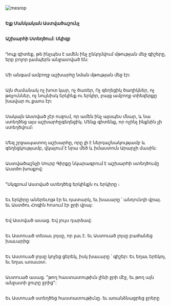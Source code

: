 ![mesrop](https://volamar.ru/audio_video/foto/01/detbible/B14.BMP)

\
**Ելք Մանկական Աստվածաշունչ**

\
**Աշխարհի Ստեղծում: Սկիզբ**

\
Դուք գիտեք, թե ինչպես է ամեն ինչ ընկղմվում մթության մեջ գիշերը, երբ բոլոր լամպերն անջատված են:

\
Մի անգամ ամբողջ աշխարհը նման մթության մեջ էր:

\
Այն ժամանակ ոչ խոտ կար, ոչ ծառեր, Ոչ գեղեցիկ ծաղիկներ, ոչ թռչուններ, ոչ նույնիսկ երկինք ու երկիր, բայց ամբողջ տիեզերքը խավար ու քաոս էր:

\
Սակայն Աստված չէր ուզում, որ ամեն ինչ այսպես մնար, և նա ստեղծեց այս աշխարհըգեղեցիկ. Մենք գիտենք, որ ոչինչ ինքնին չի ստեղծվում։

\
Մեզ շրջապատող աշխարհը, որը լի է ներդաշնակությամբ և գեղեցկությամբ, վկայում է նրա մեծ և իմաստուն Արարչի մասին:

\
Աստվածաշնչի Սուրբ Գիրքը նկարագրում է աշխարհի ստեղծումը Աստծո խոսքով:

\
"Սկզբում Աստված ստեղծեց երկինքն ու երկիրը ։

\
Եւ երկիրը աներեւոյթ էր եւ դատարկ, եւ խաւարը ՝ անդունդի վրայ. եւ Աստծու Հոգին հոսում էր ջրի վրայ:

\
Եվ Աստված ասաց. Եվ լույս դարձավ:

\
Եւ Աստուած տեսաւ լոյսը, որ լաւ է. եւ Աստուած լոյսը բաժանեց խաւարից:

\
Եւ Աստուած լոյսը կոչեց ցերեկ, իսկ խաւարը ՝ գիշեր: Եւ եղաւ երեկոյ, եւ եղաւ առաւօտ.

\
Աստուած ասաց. "թող հաստատութիւն լինի ջրի մէջ, եւ թող այն անջատի ջուրը ջրից":

\
Եւ Աստուած ստեղծեց հաստատութիւնը. եւ առանձնացրեց ջրերը
